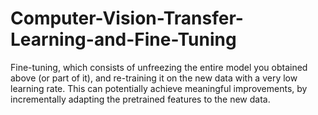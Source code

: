 # Computer-Vision-Transfer-Learning-and-Fine-Tuning
Fine-tuning, which consists of unfreezing the entire model you obtained above (or part of it), and re-training it on the new data with a very low learning rate. This can potentially achieve meaningful improvements, by incrementally adapting the pretrained features to the new data.
